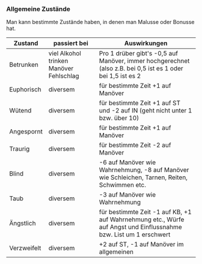 ### Allgemeine Zustände

Man kann bestimmte Zustände haben, in denen man Malusse oder Bonusse hat.

| Zustand | passiert bei | Auswirkungen |
| - | - | - |
| Betrunken | viel Alkohol trinken Manöver Fehlschlag | Pro 1 drüber gibt's -0,5 auf Manöver, immer hochgerechnet (also z.B. bei 0,5 ist es 1 oder bei 1,5 ist es 2 |
| Euphorisch | diversem | für bestimmte Zeit +1 auf Manöver |
| Wütend | diversem | für bestimmte Zeit +1 auf ST und -2 auf IN (geht nicht unter 1 bzw. über 10) |
| Angespornt | diversem | für bestimmte Zeit +1 auf Manöver |
| Traurig | diversem | für bestimmte Zeit -2 auf Manöver |
| Blind | diversem | -6 auf Manöver wie Wahrnehmung, -8 auf Manöver wie Schleichen, Tarnen, Reiten, Schwimmen etc. |
| Taub | diversem | -3 auf Manöver wie Wahrnehmung |
| Ängstlich | diversem | für bestimmte Zeit -1 auf KB, +1 auf Wahrnehmung etc., Würfe auf Angst und Einflussnahme bzw. List um 1 erschwert |
| Verzweifelt | diversem | +2 auf ST, -1 auf Manöver im allgemeinen |
